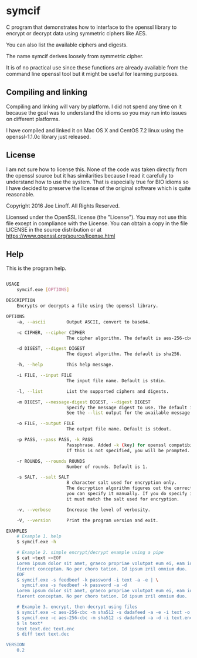 # symcif
C program that demonstrates how to interface to the openssl library to encrypt or decrypt data using symmetric ciphers like AES.

You can also list the available ciphers and digests.

The name symcif derives loosely from symmetric cipher.

It is of no practical use since these functions are already
available from the command line openssl tool but it might be useful
for learning purposes.

## Compiling and linking
Compiling and linking will vary by platform. I did not spend any
time on it because the goal was to understand the idioms so you
may run into issues on different platforms.

I have compiled and linked it on Mac OS X and CentOS 7.2 linux using
the openssl-1.1.0c library just released.

## License

I am not sure how to license this. None of the code was taken
directly from the openssl source but it has similarities because I
read it carefully to understand how to use the system. That is
especially true for BIO idioms so I have decided to preserve the
license of the original software which is quite reasonable.

Copyright 2016 Joe Linoff. All Rights Reserved.

Licensed under the OpenSSL license (the "License"). You may not use
this file except in compliance with the License. You can obtain a copy
in the file LICENSE in the source distribution or at
https://www.openssl.org/source/license.html

## Help
This is the program help.
```bash

USAGE
    symcif.exe [OPTIONS]

DESCRIPTION
    Encrypts or decrypts a file using the openssl library.

OPTIONS
    -a, --ascii        Output ASCII, convert to base64.

    -c CIPHER, --cipher CIPHER
                       The cipher algorithm. The default is aes-256-cbc.

    -d DIGEST, --digest DIGEST
                       The digest algorithm. The default is sha256.

    -h, --help         This help message.

    -i FILE, --input FILE
                       The input file name. Default is stdin.

    -l, --list         List the supported ciphers and digests.

    -m DIGEST, --message-digest DIGEST, --digest DIGEST
                       Specify the message digest to use. The default is sha256.
                       See the --list output for the available message digests.

    -o FILE, --output FILE
                       The output file name. Default is stdout.

    -p PASS, --pass PASS, -k PASS
                       Passphrase. Added -k (key) for openssl compatibility.
                       If this is not specified, you will be prompted.

    -r ROUNDS, --rounds ROUNDS
                       Number of rounds. Default is 1.

    -s SALT, --salt SALT
                       8 character salt used for encryption only.
                       The decryption algorithm figures out the correct salt but
                       you can specify it manually. If you do specify it manually
                       it must match the salt used for encryption.

    -v, --verbose      Increase the level of verbosity.

    -V, --version      Print the program version and exit.

EXAMPLES
    # Example 1. help
    $ symcif.exe -h

    # Example 2. simple encrypt/decrypt example using a pipe
    $ cat >text <<EOF
    Lorem ipsum dolor sit amet, graeco propriae volutpat eum ei, eam id
    fierent conceptam. No per choro tation. Id ipsum zril omnium duo.
    EOF
    $ symcif.exe -s feedbeef -k password -i text -a -e | \
      symcif.exe -s feedbeef -k password -a -d
    Lorem ipsum dolor sit amet, graeco propriae volutpat eum ei, eam id
    fierent conceptam. No per choro tation. Id ipsum zril omnium duo.

    # Example 3. encrypt, then decrypt using files
    $ symcif.exe -c aes-256-cbc -m sha512 -s dadafeed -a -e -i text -o text.enc
    $ symcif.exe -c aes-256-cbc -m sha512 -s dadafeed -a -d -i text.enc -o text.dec
    $ ls text*
    text text.dec text.enc
    $ diff text text.dec

VERSION
    0.2

```
